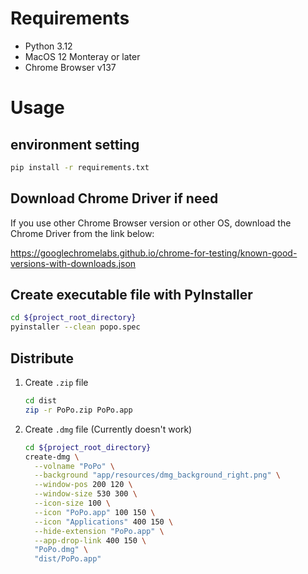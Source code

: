 # Requirements

- Python 3.12
- MacOS 12 Monteray or later
- Chrome Browser v137

# Usage

## environment setting

```bash
pip install -r requirements.txt
```

## Download Chrome Driver if need

If you use other Chrome Browser version or other OS, download the Chrome Driver from the link below:<br>

https://googlechromelabs.github.io/chrome-for-testing/known-good-versions-with-downloads.json

## Create executable file with PyInstaller

```bash
cd ${project_root_directory}
pyinstaller --clean popo.spec
```

## Distribute

1. Create `.zip` file

   ```bash
   cd dist
   zip -r PoPo.zip PoPo.app
   ```
2. Create `.dmg` file (Currently doesn't work)

   ```bash
   cd ${project_root_directory}
   create-dmg \
     --volname "PoPo" \
     --background "app/resources/dmg_background_right.png" \
     --window-pos 200 120 \
     --window-size 530 300 \
     --icon-size 100 \
     --icon "PoPo.app" 100 150 \
     --icon "Applications" 400 150 \
     --hide-extension "PoPo.app" \
     --app-drop-link 400 150 \
     "PoPo.dmg" \
     "dist/PoPo.app"
   ```
